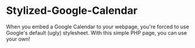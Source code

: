 Stylized-Google-Calendar
========================

When you embed a Google Calendar to your webpage, you're forced to use Google's default (ugly) stylesheet. With this simple PHP page, you can use your own!